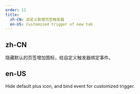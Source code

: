 ```yaml
---
order: 11
title:
  zh-CN: 自定义新增页签触发器
  en-US: Customized trigger of new tab
---
```


## zh-CN

隐藏默认的页签增加图标，给自定义触发器绑定事件。

## en-US

Hide default plus icon, and bind event for customized trigger.